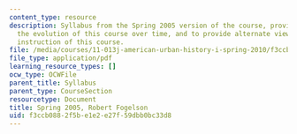 ```yaml
---
content_type: resource
description: Syllabus from the Spring 2005 version of the course, provided to illustrate
  the evolution of this course over time, and to provide alternate views into the
  instruction of this course.
file: /media/courses/11-013j-american-urban-history-i-spring-2010/f3ccb0882f5be1e2e27f59dbb0bc33d8_MIT11_013JS10_sylls05.pdf
file_type: application/pdf
learning_resource_types: []
ocw_type: OCWFile
parent_title: Syllabus
parent_type: CourseSection
resourcetype: Document
title: Spring 2005, Robert Fogelson
uid: f3ccb088-2f5b-e1e2-e27f-59dbb0bc33d8
---
```

